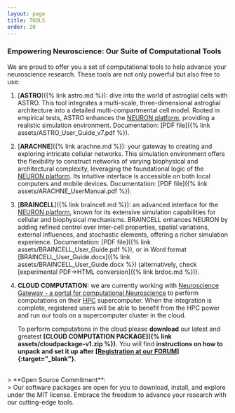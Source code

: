 ```yaml
---
layout: page
title: TOOLS
order: 20
---
```


### Empowering Neuroscience: Our Suite of Computational Tools

We are proud to offer you a set of computational tools to help advance your neuroscience research. These tools are not only powerful but also free to use:

1. [**ASTRO**]({% link astro.md %}): dive into the world of astroglial cells with ASTRO. This tool integrates a multi-scale, three-dimensional astroglial architecture into a detailed multi-compartmental cell model. Rooted in empirical tests, ASTRO enhances the [NEURON platform](https://www.neuron.yale.edu/neuron/), providing a realistic simulation environment.
   Documentation:
   [PDF file]({% link assets/ASTRO_User_Guide_v7.pdf %}).<br>
<!-- 📄 Featured Publication: [_Disentangling astroglial physiology with a realistic cell model in silico._](https://www.nature.com/articles/s41467-018-05896-w)
   <br>Savtchenko LP, Bard L, Jensen TP, Reynolds JP, Kraev I, Medvedev N, Stewart MG, Henneberger C, Rusakov DA.<br>
   *Nat Commun. 2018 Sep 3;9(1):3554. doi: 10.1038/s41467-018-05896-w.* -->

2. [**ARACHNE**]({% link arachne.md %}): your gateway to creating and exploring intricate cellular networks. This simulation environment offers the flexibility to construct networks of varying biophysical and architectural complexity, leveraging the foundational logic of the [NEURON platform](https://www.neuron.yale.edu/neuron/). Its intuitive interface is accessible on both local computers and mobile devices.
   Documentation:
   [PDF file]({% link assets/ARACHNE_UserManual.pdf %}).<br>
<!-- 📄 Featured Publication: [_ARACHNE: A neural-neuroglial network builder with remotely controlled parallel computing._](https://pubmed.ncbi.nlm.nih.gov/28362877/)
   <br>Aleksin SG, Zheng K, Rusakov DA, Savtchenko LP.<br>
   *PLoS Comput Biol. 2017 Mar 31;13(3):e1005467. doi: 10.1371/journal.pcbi.1005467.* -->

3. [**BRAINCELL**]({% link braincell.md %}): an advanced interface for the [NEURON platform](https://www.neuron.yale.edu/neuron/), known for its extensive simulation capabilities for cellular and biophysical mechanisms. BRAINCELL enhances NEURON by adding refined control over inter-cell properties, spatial variations, external influences, and stochastic elements, offering a richer simulation experience.
   Documentation:
   [PDF file]({% link assets/BRAINCELL_User_Guide.pdf %}), or in Word format
   [BRAINCELL_User_Guide.docx]({% link assets/BRAINCELL_User_Guide.docx %})
   (alternatively, check [experimental PDF->HTML conversion]({% link brdoc.md %})).

4. **CLOUD COMPUTATION:** we are currently working with
   [Neuroscience Gateway - a portal for computational Neuroscience](https://www.nsgportal.org/overview.html)
   to perform computations on their [HPC](https://en.wikipedia.org/wiki/High-performance_computing) 
   supercomputer. When the integration is complete, registered users will be able to benefit from 
   the HPC power and run our tools on a supercomputer cluster in the cloud.

   To perform computations in the cloud please **download** our latest and greatest 
   **[CLOUD COMPUTATION PACKAGE]({% link assets/cloudpackage-v1.zip %}).** You will find
   **instructions on how to unpack and set it up after**
   **[[Registration at our FORUM]](https://forum.neuroalgebra.net/ucp.php?mode=register){:target="_blank"}**.

<br>
> **Open Source Commitment**:<br>
> Our software packages are open for you to download, install, and explore under the MIT license. Embrace the freedom to advance your research with our cutting-edge tools.

